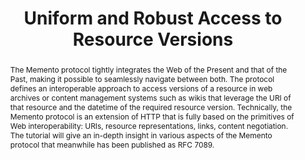 ---
abstract: 'The Memento protocol tightly integrates the Web of the Present and that
  of the Past, making it possible to seamlessly navigate between both. The protocol
  defines an interoperable approach to access versions of a resource in web archives
  or content management systems such as wikis that leverage the URI of that resource
  and the datetime of the required resource version. Technically, the Memento protocol
  is an extension of HTTP that is fully based on the primitives of Web interoperability:
  URIs, resource representations, links, content negotiation. The tutorial will give
  an in-depth insight in various aspects of the Memento protocol that meanwhile has
  been published as RFC 7089. '
creators:
- Herbert Van de Sompel
date: null
document_url: https://services.phaidra.univie.ac.at/api/object/o:378140/download
grand_parent: iPRES
institutions: []
keywords:
- versioning
- web archives
- content management systems
- http
- content negotiation
- interoperability
- web persistence
- internet robustness
landing_page_url: https://phaidra.univie.ac.at/o:378140
language: eng
layout: publication
license: CC BY-NC-SA 3.0 AT
notes_url: null
parent: iPRES 2014
publication_type: workshops and tutorials
size: 37087
slides_url: null
source_name: iPRES
stream_url: null
title: Uniform and Robust Access to Resource Versions
year: 2014
---